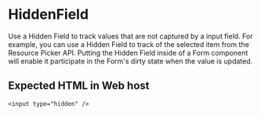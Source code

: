 # HiddenField

Use a Hidden Field to track values that are not captured by a input field. For example, you can use a Hidden Field to track of the selected item from the Resource Picker API. Putting the Hidden Field inside of a Form component will enable it participate in the Form's dirty state when the value is updated.

## Expected HTML in Web host

`<input type="hidden" />`
